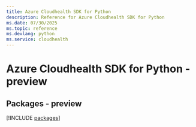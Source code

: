 ```yaml
---
title: Azure Cloudhealth SDK for Python
description: Reference for Azure Cloudhealth SDK for Python
ms.date: 07/30/2025
ms.topic: reference
ms.devlang: python
ms.service: cloudhealth
---
```

# Azure Cloudhealth SDK for Python - preview
## Packages - preview
[!INCLUDE [packages](cloudhealth-index.md)]